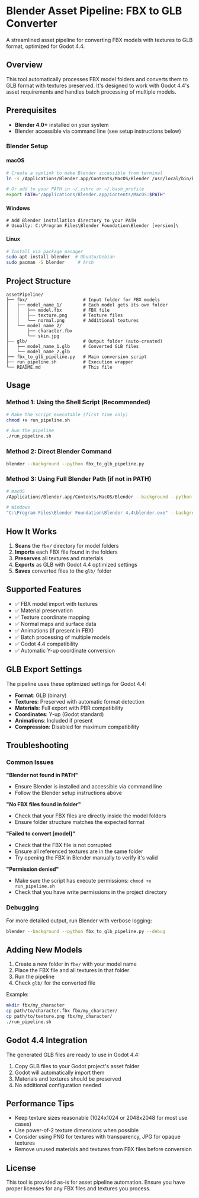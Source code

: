 # Blender Asset Pipeline: FBX to GLB Converter

A streamlined asset pipeline for converting FBX models with textures to GLB format, optimized for Godot 4.4.

## Overview

This tool automatically processes FBX model folders and converts them to GLB format with textures preserved. It's designed to work with Godot 4.4's asset requirements and handles batch processing of multiple models.

## Prerequisites

- **Blender 4.0+** installed on your system
- Blender accessible via command line (see setup instructions below)

### Blender Setup

#### macOS
```bash
# Create a symlink to make Blender accessible from terminal
ln -s /Applications/Blender.app/Contents/MacOS/Blender /usr/local/bin/blender

# Or add to your PATH in ~/.zshrc or ~/.bash_profile
export PATH="/Applications/Blender.app/Contents/MacOS:$PATH"
```

#### Windows
```batch
# Add Blender installation directory to your PATH
# Usually: C:\Program Files\Blender Foundation\Blender [version]\
```

#### Linux
```bash
# Install via package manager
sudo apt install blender  # Ubuntu/Debian
sudo pacman -S blender     # Arch
```

## Project Structure

```
assetPipeline/
├── fbx/                     # Input folder for FBX models
│   ├── model_name_1/        # Each model gets its own folder
│   │   ├── model.fbx        # FBX file
│   │   ├── texture.png      # Texture files
│   │   └── normal.png       # Additional textures
│   └── model_name_2/
│       ├── character.fbx
│       └── skin.jpg
├── glb/                     # Output folder (auto-created)
│   ├── model_name_1.glb     # Converted GLB files
│   └── model_name_2.glb
├── fbx_to_glb_pipeline.py   # Main conversion script
├── run_pipeline.sh          # Execution wrapper
└── README.md                # This file
```

## Usage

### Method 1: Using the Shell Script (Recommended)
```bash
# Make the script executable (first time only)
chmod +x run_pipeline.sh

# Run the pipeline
./run_pipeline.sh
```

### Method 2: Direct Blender Command
```bash
blender --background --python fbx_to_glb_pipeline.py
```

### Method 3: Using Full Blender Path (if not in PATH)
```bash
# macOS
/Applications/Blender.app/Contents/MacOS/Blender --background --python fbx_to_glb_pipeline.py

# Windows
"C:\Program Files\Blender Foundation\Blender 4.4\blender.exe" --background --python fbx_to_glb_pipeline.py
```

## How It Works

1. **Scans** the `fbx/` directory for model folders
2. **Imports** each FBX file found in the folders
3. **Preserves** all textures and materials
4. **Exports** as GLB with Godot 4.4 optimized settings
5. **Saves** converted files to the `glb/` folder

## Supported Features

- ✅ FBX model import with textures
- ✅ Material preservation
- ✅ Texture coordinate mapping
- ✅ Normal maps and surface data
- ✅ Animations (if present in FBX)
- ✅ Batch processing of multiple models
- ✅ Godot 4.4 compatibility
- ✅ Automatic Y-up coordinate conversion

## GLB Export Settings

The pipeline uses these optimized settings for Godot 4.4:

- **Format**: GLB (binary)
- **Textures**: Preserved with automatic format detection
- **Materials**: Full export with PBR compatibility
- **Coordinates**: Y-up (Godot standard)
- **Animations**: Included if present
- **Compression**: Disabled for maximum compatibility

## Troubleshooting

### Common Issues

**"Blender not found in PATH"**
- Ensure Blender is installed and accessible via command line
- Follow the Blender setup instructions above

**"No FBX files found in folder"**
- Check that your FBX files are directly inside the model folders
- Ensure folder structure matches the expected format

**"Failed to convert [model]"**
- Check that the FBX file is not corrupted
- Ensure all referenced textures are in the same folder
- Try opening the FBX in Blender manually to verify it's valid

**"Permission denied"**
- Make sure the script has execute permissions: `chmod +x run_pipeline.sh`
- Check that you have write permissions in the project directory

### Debugging

For more detailed output, run Blender with verbose logging:
```bash
blender --background --python fbx_to_glb_pipeline.py --debug
```

## Adding New Models

1. Create a new folder in `fbx/` with your model name
2. Place the FBX file and all textures in that folder
3. Run the pipeline
4. Check `glb/` for the converted file

Example:
```bash
mkdir fbx/my_character
cp path/to/character.fbx fbx/my_character/
cp path/to/texture.png fbx/my_character/
./run_pipeline.sh
```

## Godot 4.4 Integration

The generated GLB files are ready to use in Godot 4.4:

1. Copy GLB files to your Godot project's asset folder
2. Godot will automatically import them
3. Materials and textures should be preserved
4. No additional configuration needed

## Performance Tips

- Keep texture sizes reasonable (1024x1024 or 2048x2048 for most use cases)
- Use power-of-2 texture dimensions when possible
- Consider using PNG for textures with transparency, JPG for opaque textures
- Remove unused materials and textures from FBX files before conversion

## License

This tool is provided as-is for asset pipeline automation. Ensure you have proper licenses for any FBX files and textures you process.